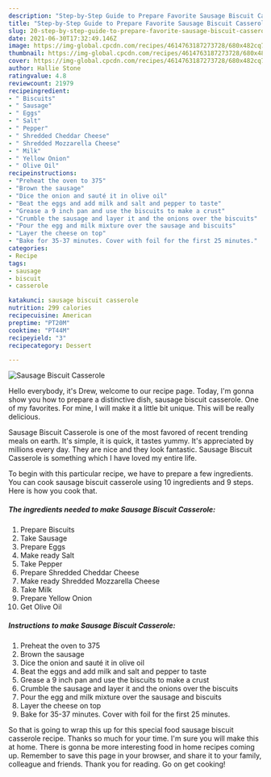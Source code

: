 ```yaml
---
description: "Step-by-Step Guide to Prepare Favorite Sausage Biscuit Casserole"
title: "Step-by-Step Guide to Prepare Favorite Sausage Biscuit Casserole"
slug: 20-step-by-step-guide-to-prepare-favorite-sausage-biscuit-casserole
date: 2021-06-30T17:32:49.146Z
image: https://img-global.cpcdn.com/recipes/4614763187273728/680x482cq70/sausage-biscuit-casserole-recipe-main-photo.jpg
thumbnail: https://img-global.cpcdn.com/recipes/4614763187273728/680x482cq70/sausage-biscuit-casserole-recipe-main-photo.jpg
cover: https://img-global.cpcdn.com/recipes/4614763187273728/680x482cq70/sausage-biscuit-casserole-recipe-main-photo.jpg
author: Hallie Stone
ratingvalue: 4.8
reviewcount: 21979
recipeingredient:
- " Biscuits"
- " Sausage"
- " Eggs"
- " Salt"
- " Pepper"
- " Shredded Cheddar Cheese"
- " Shredded Mozzarella Cheese"
- " Milk"
- " Yellow Onion"
- " Olive Oil"
recipeinstructions:
- "Preheat the oven to 375"
- "Brown the sausage"
- "Dice the onion and sauté it in olive oil"
- "Beat the eggs and add milk and salt and pepper to taste"
- "Grease a 9 inch pan and use the biscuits to make a crust"
- "Crumble the sausage and layer it and the onions over the biscuits"
- "Pour the egg and milk mixture over the sausage and biscuits"
- "Layer the cheese on top"
- "Bake for 35-37 minutes. Cover with foil for the first 25 minutes."
categories:
- Recipe
tags:
- sausage
- biscuit
- casserole

katakunci: sausage biscuit casserole 
nutrition: 299 calories
recipecuisine: American
preptime: "PT20M"
cooktime: "PT44M"
recipeyield: "3"
recipecategory: Dessert

---
```



![Sausage Biscuit Casserole](https://img-global.cpcdn.com/recipes/4614763187273728/680x482cq70/sausage-biscuit-casserole-recipe-main-photo.jpg)

Hello everybody, it's Drew, welcome to our recipe page. Today, I'm gonna show you how to prepare a distinctive dish, sausage biscuit casserole. One of my favorites. For mine, I will make it a little bit unique. This will be really delicious.

Sausage Biscuit Casserole is one of the most favored of recent trending meals on earth. It's simple, it is quick, it tastes yummy. It's appreciated by millions every day. They are nice and they look fantastic. Sausage Biscuit Casserole is something which I have loved my entire life.




To begin with this particular recipe, we have to prepare a few ingredients. You can cook sausage biscuit casserole using 10 ingredients and 9 steps. Here is how you cook that.

<!--inarticleads1-->

##### The ingredients needed to make Sausage Biscuit Casserole:

1. Prepare  Biscuits
1. Take  Sausage
1. Prepare  Eggs
1. Make ready  Salt
1. Take  Pepper
1. Prepare  Shredded Cheddar Cheese
1. Make ready  Shredded Mozzarella Cheese
1. Take  Milk
1. Prepare  Yellow Onion
1. Get  Olive Oil




<!--inarticleads2-->

##### Instructions to make Sausage Biscuit Casserole:

1. Preheat the oven to 375
1. Brown the sausage
1. Dice the onion and sauté it in olive oil
1. Beat the eggs and add milk and salt and pepper to taste
1. Grease a 9 inch pan and use the biscuits to make a crust
1. Crumble the sausage and layer it and the onions over the biscuits
1. Pour the egg and milk mixture over the sausage and biscuits
1. Layer the cheese on top
1. Bake for 35-37 minutes. Cover with foil for the first 25 minutes.




So that is going to wrap this up for this special food sausage biscuit casserole recipe. Thanks so much for your time. I'm sure you will make this at home. There is gonna be more interesting food in home recipes coming up. Remember to save this page in your browser, and share it to your family, colleague and friends. Thank you for reading. Go on get cooking!
